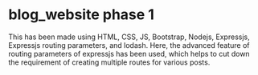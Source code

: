 # blog_website phase 1

This has been made using HTML, CSS, JS, Bootstrap, Nodejs, Expressjs, Expressjs routing parameters, and lodash.
Here, the advanced feature of routing parameters of expressjs has been used, which helps to cut down the requirement of creating multiple routes for various posts.

